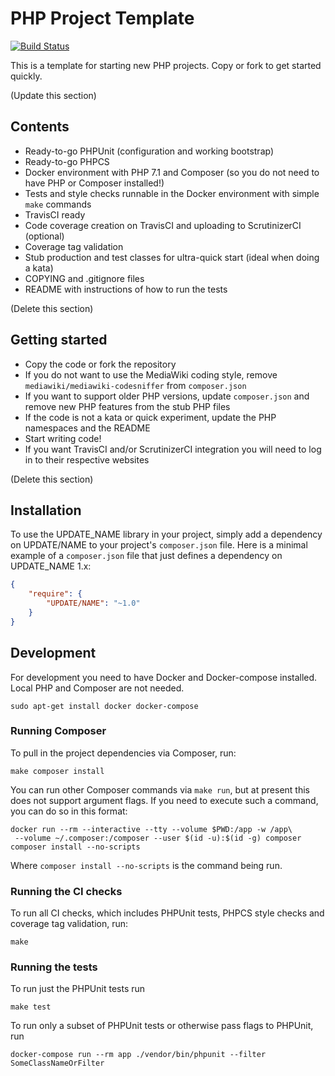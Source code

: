 # PHP Project Template

[![Build Status](https://travis-ci.org/JeroenDeDauw/new-php-project.svg?branch=master)](https://travis-ci.org/JeroenDeDauw/new-php-project)

This is a template for starting new PHP projects. Copy or fork to get started quickly.

(Update this section)

## Contents

* Ready-to-go PHPUnit (configuration and working bootstrap)
* Ready-to-go PHPCS
* Docker environment with PHP 7.1 and Composer (so you do not need to have PHP or Composer installed!)
* Tests and style checks runnable in the Docker environment with simple `make` commands 
* TravisCI ready
* Code coverage creation on TravisCI and uploading to ScrutinizerCI (optional)
* Coverage tag validation
* Stub production and test classes for ultra-quick start (ideal when doing a kata)
* COPYING and .gitignore files
* README with instructions of how to run the tests

(Delete this section)

## Getting started

* Copy the code or fork the repository
* If you do not want to use the MediaWiki coding style, remove `mediawiki/mediawiki-codesniffer` from `composer.json`
* If you want to support older PHP versions, update `composer.json` and remove new PHP features from the stub PHP files
* If the code is not a kata or quick experiment, update the PHP namespaces and the README
* Start writing code!
* If you want TravisCI and/or ScrutinizerCI integration you will need to log in to their respective websites 

(Delete this section)

## Installation

To use the UPDATE_NAME library in your project, simply add a dependency on UPDATE/NAME
to your project's `composer.json` file. Here is a minimal example of a `composer.json`
file that just defines a dependency on UPDATE_NAME 1.x:

```json
{
    "require": {
        "UPDATE/NAME": "~1.0"
    }
}
```

## Development

For development you need to have Docker and Docker-compose installed. Local PHP and Composer are not needed.

    sudo apt-get install docker docker-compose

### Running Composer

To pull in the project dependencies via Composer, run:

    make composer install

You can run other Composer commands via `make run`, but at present this does not support argument flags.
If you need to execute such a command, you can do so in this format:

    docker run --rm --interactive --tty --volume $PWD:/app -w /app\
     --volume ~/.composer:/composer --user $(id -u):$(id -g) composer composer install --no-scripts

Where `composer install --no-scripts` is the command being run.

### Running the CI checks

To run all CI checks, which includes PHPUnit tests, PHPCS style checks and coverage tag validation, run:

    make
    
### Running the tests

To run just the PHPUnit tests run

    make test

To run only a subset of PHPUnit tests or otherwise pass flags to PHPUnit, run

    docker-compose run --rm app ./vendor/bin/phpunit --filter SomeClassNameOrFilter
